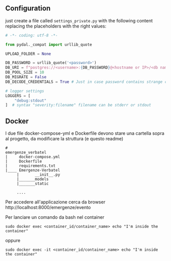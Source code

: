 ## Configuration

just create a file called `settings_private.py` with the following content replacing
the placeholders with the right values:

```py
# -*- coding: utf-8 -*-

from pydal._compat import urllib_quote

UPLOAD_FOLDER = None

DB_PASSWORD = urllib_quote('<password>')
DB_URI = f"postgres://<username>:{DB_PASSWORD}@<hostname or IP>/<db name>"
DB_POOL_SIZE = 10
DB_MIGRATE = False
DB_DECODE_CREDENTIALS = True # Just in case password contains strange characters

# logger settings
LOGGERS = [
    "debug:stdout"
]  # syntax "severity:filename" filename can be stderr or stdout

```
## Docker

I due file docker-compose-yml e Dockerfile devono stare una cartella sopra al progetto, da modificare la struttura (e questo readme)

```
# 
emergenze_verbatel
|     docker-compose.yml
|     Dockerfile
|     requirements.txt
|____ Emergenze-Verbatel
     |       __init__.py
     |_______models
     |_______static

     ....

```
Per accedere all'applicazione cerca da browser http://localhost:8000/emergenze/evento

Per lanciare un comando da bash nel container
```
sudo docker exec <container_id/container_name> echo "I'm inside the container"
```
oppure
```
sudo docker exec -it <container_id/container_name> echo "I'm inside the container"
```
